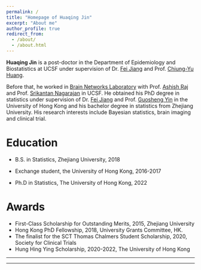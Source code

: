 ```yaml
---
permalink: /
title: "Homepage of Huaqing Jin"
excerpt: "About me"
author_profile: true
redirect_from: 
  - /about/
  - /about.html
---
```



**Huaqing Jin** is a post-doctor in the 
Department of Epidemiology and Biostatistics
at UCSF under supervision of 
Dr. [Fei Jiang](https://jianglab.ucsf.edu/home) 
and
Prof. [Chiung-Yu Huang](https://profiles.ucsf.edu/chiung-yu.huang).

<!-- 
-->

Before that, 
he worked 
in [Brain Networks Laboratory](https://radiology.ucsf.edu/research/labs/brain-networks-lab) with
Prof. [Ashish Raj](https://radiology.ucsf.edu/people/ashish-raj) and
Prof. [Srikantan Nagarajan](https://profiles.ucsf.edu/srikantan.nagarajan) in UCSF.
He obtained his PhD degree in statistics under supervision of 
Dr. [Fei Jiang](https://jianglab.ucsf.edu/home) and
Prof. [Guosheng Yin](https://web.hku.hk/~gyin/) in the University of Hong Kong
and his bachelor degree in statistics from Zhejiang University.
His research interests include Bayesian statistics, brain imaging and clinical trial.



Education
======
* B.S. in Statistics, Zhejiang University, 2018

* Exchange student, the University of Hong Kong, 2016-2017

* Ph.D in Statistics, The University of Hong Kong, 2022 


<!--
Programming 
======
* Python
* R
* C++

Languages
=======
* Chinese (native)
* English (fluent)
-->

  
Awards
======
<!--* First-Class Scholarship for Outstanding Students, 2015, Zhejiang University -->
* First-Class Scholarship for Outstanding Merits, 2015, Zhejiang University <!--* Fung Scholarship, 2016, Victor and William Fung Foundation -->
* Hong Kong PhD Fellowship, 2018, University Grants Committee, HK.
* The finalist for the SCT Thomas Chalmers Student Scholarship, 2020, Society for Clinical Trials
* Hung Hing Ying Scholarship, 2020-2022, The University of Hong Kong



----
----

<script type="text/javascript" id="clustrmaps" src="//clustrmaps.com/map_v2.js?d=YD-xsuqtgbR5Opk1qnMnnTE5uqO1LZA-btlGEZfmoRA&cl=ffffff&w=a"></script>